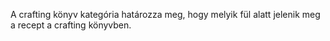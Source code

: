 A crafting könyv kategória határozza meg, hogy melyik fül alatt jelenik meg a recept a crafting könyvben.